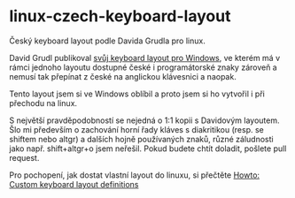 linux-czech-keyboard-layout
===========================

Český keyboard layout podle Davida Grudla pro linux.

David Grudl publikoval [svůj keyboard layout pro Windows](http://www.latrine.cz/webdesigneri-zvyste-svou-produktivitu), ve kterém má v rámci jednoho layoutu dostupné české i programátorské znaky zároveň a nemusí tak přepínat z české na anglickou klávesnici a naopak.

Tento layout jsem si ve Windows oblíbil a proto jsem si ho vytvořil i při přechodu na linux.

S největší pravděpodobností se nejedná o 1:1 kopii s Davidovým layoutem. Šlo mi především o zachování horní řady kláves s diakritikou (resp. se shiftem nebo altgr) a dalších hojně používaných znaků, různé záludnosti jako např. shift+altgr+o jsem neřešil. Pokud budete chtít doladit, pošlete pull request.

Pro pochopení, jak dostat vlastní layout do linuxu, si přečtěte [Howto: Custom keyboard layout definitions](https://help.ubuntu.com/community/Howto%3A%20Custom%20keyboard%20layout%20definitions)
